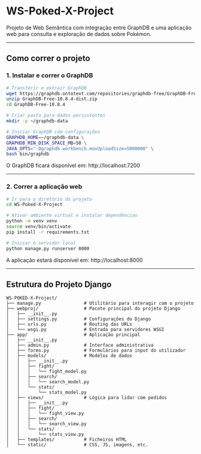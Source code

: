 # WS-Poked-X-Project

Projeto de Web Semântica com integração entre GraphDB e uma aplicação web para consulta e exploração de dados sobre Pokémon.

---

## Como correr o projeto

### 1. Instalar e correr o GraphDB

```bash
# Transferir e extrair GraphDB
wget https://graphdb.ontotext.com/repositories/graphdb-free/GraphDB-Free-10.8.4-dist.zip
unzip GraphDB-Free-10.8.4-dist.zip
cd GraphDB-Free-10.8.4

# Criar pasta para dados persistentes
mkdir -p ~/graphdb-data

# Iniciar GraphDB com configurações
GRAPHDB_HOME=~/graphdb-data \
GRAPHDB_MIN_DISK_SPACE_MB=50 \
JAVA_OPTS="-Dgraphdb.workbench.maxUploadSize=5000000" \
bash bin/graphdb
```

O GraphDB ficará disponível em: http://localhost:7200

---

### 2. Correr a aplicação web

```bash
# Ir para o diretório do projeto
cd WS-Poked-X-Project

# Ativar ambiente virtual e instalar dependências
python -m venv venv
source venv/bin/activate
pip install -r requirements.txt

# Iniciar o servidor local
python manage.py runserver 8000
```

A aplicação estará disponível em: http://localhost:8000

---

## Estrutura do Projeto Django

```text
WS-POKED-X-Project/
├── manage.py                # Utilitário para interagir com o projeto
├── webproj/                 # Pacote principal do projeto Django
│   ├── __init__.py
│   ├── settings.py          # Configurações do Django
│   ├── urls.py              # Routing das URLs
│   └── wsgi.py              # Entrada para servidores WSGI
├── app/                     # Aplicação principal
│   ├── __init__.py
│   ├── admin.py             # Interface administrativa
│   ├── forms.py             # Formulários para input do utilizador
│   ├── models/              # Modelos de dados
│   │   ├── __init__.py
│   │   ├── fight/
│   │   │   └── fight_model.py
│   │   ├── search/
│   │   │   └── search_model.py
│   │   └── stats/
│   │       └── stats_model.py
│   ├── views/               # Lógica para lidar com pedidos
│   │   ├── __init__.py
│   │   ├── fight/
│   │   │   └── fight_view.py
│   │   ├── search/
│   │   │   └── search_view.py
│   │   └── stats/
│   │       └── stats_view.py
│   ├── templates/           # Ficheiros HTML
│   └── static/              # CSS, JS, imagens, etc.
```